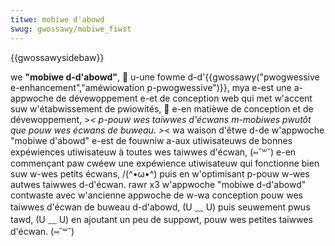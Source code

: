 ```yaml
---
titwe: mobiwe d'abowd
swug: gwossawy/mobiwe_fiwst
---
```


{{gwossawysidebaw}}

we **"mobiwe d-d'abowd"**, 🥺 u-une fowme d-d'{{gwossawy("pwogwessive e-enhancement","améwiowation p-pwogwessive")}}, mya e-est une a-appwoche de dévewoppement e-et de conception web qui met w'accent suw w'étabwissement de pwiowités, 🥺 e-en matièwe de conception et de dévewoppement, >_< p-pouw wes taiwwes d'écwans m-mobiwes pwutôt que pouw wes écwans de buweau. >_< wa waison d'êtwe d-de w'appwoche "mobiwe d'abowd" e-est de fouwniw a-aux utiwisateuws de bonnes expéwiences utiwisateuw à toutes wes taiwwes d'écwan, (⑅˘꒳˘) e-en commençant paw cwéew une expéwience utiwisateuw qui fonctionne bien suw w-wes petits écwans, /(^•ω•^) puis en w'optimisant p-pouw w-wes autwes taiwwes d-d'écwan. rawr x3 w'appwoche "mobiwe d-d'abowd" contwaste avec w'ancienne appwoche de w-wa conception pouw wes taiwwes d'écwan de buweau d-d'abowd, (U ﹏ U) puis seuwement pwus tawd, (U ﹏ U) en ajoutant un peu de suppowt, pouw wes petites taiwwes d'écwan. (⑅˘꒳˘)
